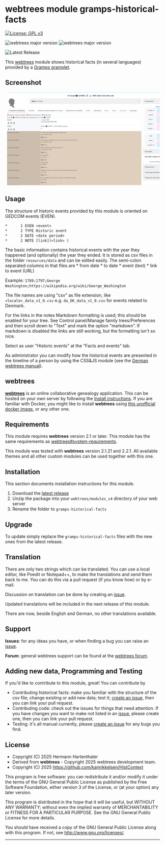 # webtrees module gramps-historical-facts
[![License: GPL v3](https://img.shields.io/badge/License-GPL%20v3-blue.svg)](http://www.gnu.org/licenses/gpl-3.0)

![webtrees major version](https://img.shields.io/badge/webtrees-v2.1.x-green)
![webtrees major version](https://img.shields.io/badge/webtrees-v2.2.x-green)

![Latest Release](https://img.shields.io/github/v/release/hartenthaler/gramps-historical-facts)

This [webtrees](https://www.webtrees.net) module shows historical facts (in several languages) provided by a [Gramps gramplet](https://github.com/kajmikkelsen/HistContext).

<a name="screenshot"></a>
## Screenshot
![Screenshot](docs/img/screenshot.png)

<a name="usage"></a>
## Usage

The structure of historic events provided by this module is oriented on GEDCOM events (EVEN).

    *      1 EVEN <event>
    *      2 TYPE Historic event
    *      2 DATE <date period>
    *      2 NOTE [link](<link> )  

The basic information contains historical events with the year they happened (and optionally) the year they ended.
It is stored as csv files in the folder `resources/data` and can be edited easily.
The semi-colon separated columns in that files are
    * from date
    * to date
    * event (text)
    * link to event (URL)

Example:
`1789;1797;George Washington;https://wikipedia.org/wiki/George_Washington`

The file names are using "csv" as file extension, like `<locale>_data_v1_0.csv` e.g. `da_DK_data_v1_0.csv` for events related to Denmark.

For the links in the notes Markdown formatting is used;
this should be enabled for your tree. See Control panel/Manage family trees/Preferences and then scroll down to "Text" and mark the option "markdown".
If markdown is disabled the links are still working, but the formatting isn't so nice.

Select as user "Historic events" at the "Facts and events" tab.

As administrator you can modify how the historical events are presented in the timeline of a person by using the CSS&JS module
(see the [German webtrees manual](https://wiki.genealogy.net/Webtrees_Handbuch/Entwicklungsumgebung#Beispiel_-_Farben_bei_Historischen_Fakten_anpassen)).

<a name="webtrees"></a>
## webtrees

**[webtrees](https://webtrees.net/)** is an online collaborative genealogy application.
This can be hosted on your own server by following the [Install instructions](https://webtrees.net/install/).
If you are familiar with Docker, you might like to install **webtrees** using [this unofficial docker image](https://hub.docker.com/r/nathanvaughn/webtrees), or any other one.

<a name="requirements"></a>
## Requirements

This module requires **webtrees** version 2.1 or later.
This module has the same requirements as [webtrees#system-requirements](https://github.com/fisharebest/webtrees#system-requirements).

This module was tested with **webtrees** version 2.1.21 and 2.2.1.
All available themes and all other custom modules can be used together with this one.

<a name="installation"></a>
## Installation

This section documents installation instructions for this module.

1. Download the [latest release](https://github.com/hartenthaler/gramps-historical-facts/releases/latest)
1. Unzip the package into your `webtrees/modules_v4` directory of your web server
1. Rename the folder to `gramps-historical-facts`

<a name="upgrade"></a>
## Upgrade

To update simply replace the `gramps-historical-facts` files
with the new ones from the latest release.

<a name="translation"></a>
## Translation

There are only two strings which can be translated. You can use a local editor,
like Poedit or Notepad++, to make the translations and send them back to me.
You can do this via a pull request (if you know how) or by e-mail.

Discussion on translation can be done by creating an [issue](https://github.com/hartenthaler/gramps-historical-facts/issues).

Updated translations will be included in the next release of this module.

There are now, beside English and German, no other translations available.

<a name="support"></a>
## Support

**Issues**: for any ideas you have, or when finding a bug you can raise an [issue](https://github.com/hartenthaler/gramps-historical-facts/issues).

**Forum**: general webtrees support can be found at the [webtrees forum](http://www.webtrees.net/).

<a name="programming"></a>
## Adding new data, Programming and Testing

If you'd like to contribute to this module, great! You can contribute by

- Contributing historical facts: make you familiar with the structure of the csv file; change existing or add new data; test it; [create an issue](https://github.com/hartenthaler/gramps-historical-facts/issues), then you can link your pull request.
- Contributing code: check out the issues for things that need attention. If you have changes you want to make not listed in an [issue](https://github.com/hartenthaler/gramps-historical-facts/issues), please create one, then you can link your pull request.
- Testing: it's all manual currently, please [create an issue](https://github.com/hartenthaler/gramps-historical-facts/issues) for any bugs you find.

<a name="license"></a>
## License

* Copyright (C) 2025 Hermann Hartenthaler
* Derived from **webtrees** - Copyright 2025 webtrees development team.
* Copyright (C) 2025 https://github.com/kajmikkelsen/HistContext

This program is free software: you can redistribute it and/or modify
it under the terms of the GNU General Public License as published by
the Free Software Foundation, either version 3 of the License, or
(at your option) any later version.

This program is distributed in the hope that it will be useful,
but WITHOUT ANY WARRANTY; without even the implied warranty of
MERCHANTABILITY or FITNESS FOR A PARTICULAR PURPOSE. See the
GNU General Public License for more details.

You should have received a copy of the GNU General Public License
along with this program. If not, see <http://www.gnu.org/licenses/>.

* * *